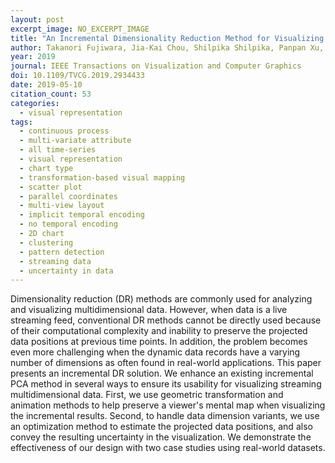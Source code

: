 ```yaml
---
layout: post
excerpt_image: NO_EXCERPT_IMAGE
title: "An Incremental Dimensionality Reduction Method for Visualizing Streaming Multidimensional Data"
author: Takanori Fujiwara, Jia-Kai Chou, Shilpika Shilpika, Panpan Xu, Liu Ren & K. Ma
year: 2019
journal: IEEE Transactions on Visualization and Computer Graphics
doi: 10.1109/TVCG.2019.2934433
date: 2019-05-10
citation_count: 53
categories:
  - visual representation
tags:
  - continuous process
  - multi-variate attribute
  - all time-series
  - visual representation
  - chart type
  - transformation-based visual mapping
  - scatter plot
  - parallel coordinates
  - multi-view layout
  - implicit temporal encoding
  - no temporal encoding
  - 2D chart
  - clustering
  - pattern detection
  - streaming data
  - uncertainty in data
---
```

Dimensionality reduction (DR) methods are commonly used for analyzing and visualizing multidimensional data. However, when data is a live streaming feed, conventional DR methods cannot be directly used because of their computational complexity and inability to preserve the projected data positions at previous time points. In addition, the problem becomes even more challenging when the dynamic data records have a varying number of dimensions as often found in real-world applications. This paper presents an incremental DR solution. We enhance an existing incremental PCA method in several ways to ensure its usability for visualizing streaming multidimensional data. First, we use geometric transformation and animation methods to help preserve a viewer's mental map when visualizing the incremental results. Second, to handle data dimension variants, we use an optimization method to estimate the projected data positions, and also convey the resulting uncertainty in the visualization. We demonstrate the effectiveness of our design with two case studies using real-world datasets.

